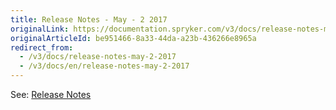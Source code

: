 ```yaml
---
title: Release Notes - May - 2 2017
originalLink: https://documentation.spryker.com/v3/docs/release-notes-may-2-2017
originalArticleId: be951466-8a33-44da-a23b-436266e8965a
redirect_from:
  - /v3/docs/release-notes-may-2-2017
  - /v3/docs/en/release-notes-may-2-2017
---
```


See: [Release Notes](https://cdn.document360.io/9fafa0d5-d76f-40c5-8b02-ab9515d3e879/Images/Documentation/Release_Notes_May_2_2017.pdf)
